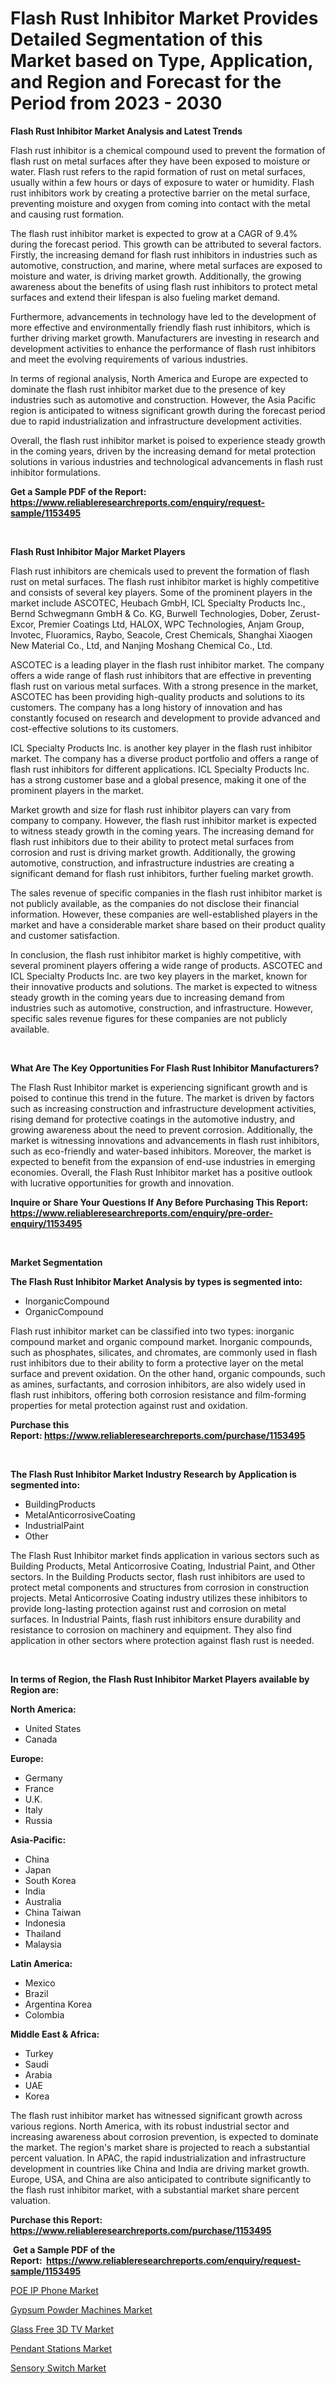 <p><h1>Flash Rust Inhibitor Market Provides Detailed Segmentation of this Market based on Type, Application, and Region and Forecast for the Period from 2023 - 2030</h1></p><p><strong>Flash Rust Inhibitor Market Analysis and Latest Trends</strong></p>
<p><p>Flash rust inhibitor is a chemical compound used to prevent the formation of flash rust on metal surfaces after they have been exposed to moisture or water. Flash rust refers to the rapid formation of rust on metal surfaces, usually within a few hours or days of exposure to water or humidity. Flash rust inhibitors work by creating a protective barrier on the metal surface, preventing moisture and oxygen from coming into contact with the metal and causing rust formation.</p><p>The flash rust inhibitor market is expected to grow at a CAGR of 9.4% during the forecast period. This growth can be attributed to several factors. Firstly, the increasing demand for flash rust inhibitors in industries such as automotive, construction, and marine, where metal surfaces are exposed to moisture and water, is driving market growth. Additionally, the growing awareness about the benefits of using flash rust inhibitors to protect metal surfaces and extend their lifespan is also fueling market demand.</p><p>Furthermore, advancements in technology have led to the development of more effective and environmentally friendly flash rust inhibitors, which is further driving market growth. Manufacturers are investing in research and development activities to enhance the performance of flash rust inhibitors and meet the evolving requirements of various industries.</p><p>In terms of regional analysis, North America and Europe are expected to dominate the flash rust inhibitor market due to the presence of key industries such as automotive and construction. However, the Asia Pacific region is anticipated to witness significant growth during the forecast period due to rapid industrialization and infrastructure development activities.</p><p>Overall, the flash rust inhibitor market is poised to experience steady growth in the coming years, driven by the increasing demand for metal protection solutions in various industries and technological advancements in flash rust inhibitor formulations.</p></p>
<p><strong>Get a Sample PDF of the Report:&nbsp; <a href="https://www.reliableresearchreports.com/enquiry/request-sample/1153495">https://www.reliableresearchreports.com/enquiry/request-sample/1153495</a></strong></p>
<p>&nbsp;</p>
<p><strong>Flash Rust Inhibitor Major Market Players</strong></p>
<p><p>Flash rust inhibitors are chemicals used to prevent the formation of flash rust on metal surfaces. The flash rust inhibitor market is highly competitive and consists of several key players. Some of the prominent players in the market include ASCOTEC, Heubach GmbH, ICL Specialty Products Inc., Bernd Schwegmann GmbH & Co. KG, Burwell Technologies, Dober, Zerust-Excor, Premier Coatings Ltd, HALOX, WPC Technologies, Anjam Group, Invotec, Fluoramics, Raybo, Seacole, Crest Chemicals, Shanghai Xiaogen New Material Co., Ltd, and Nanjing Moshang Chemical Co., Ltd.</p><p>ASCOTEC is a leading player in the flash rust inhibitor market. The company offers a wide range of flash rust inhibitors that are effective in preventing flash rust on various metal surfaces. With a strong presence in the market, ASCOTEC has been providing high-quality products and solutions to its customers. The company has a long history of innovation and has constantly focused on research and development to provide advanced and cost-effective solutions to its customers.</p><p>ICL Specialty Products Inc. is another key player in the flash rust inhibitor market. The company has a diverse product portfolio and offers a range of flash rust inhibitors for different applications. ICL Specialty Products Inc. has a strong customer base and a global presence, making it one of the prominent players in the market.</p><p>Market growth and size for flash rust inhibitor players can vary from company to company. However, the flash rust inhibitor market is expected to witness steady growth in the coming years. The increasing demand for flash rust inhibitors due to their ability to protect metal surfaces from corrosion and rust is driving market growth. Additionally, the growing automotive, construction, and infrastructure industries are creating a significant demand for flash rust inhibitors, further fueling market growth.</p><p>The sales revenue of specific companies in the flash rust inhibitor market is not publicly available, as the companies do not disclose their financial information. However, these companies are well-established players in the market and have a considerable market share based on their product quality and customer satisfaction.</p><p>In conclusion, the flash rust inhibitor market is highly competitive, with several prominent players offering a wide range of products. ASCOTEC and ICL Specialty Products Inc. are two key players in the market, known for their innovative products and solutions. The market is expected to witness steady growth in the coming years due to increasing demand from industries such as automotive, construction, and infrastructure. However, specific sales revenue figures for these companies are not publicly available.</p></p>
<p>&nbsp;</p>
<p><strong>What Are The Key Opportunities For Flash Rust Inhibitor Manufacturers?</strong></p>
<p><p>The Flash Rust Inhibitor market is experiencing significant growth and is poised to continue this trend in the future. The market is driven by factors such as increasing construction and infrastructure development activities, rising demand for protective coatings in the automotive industry, and growing awareness about the need to prevent corrosion. Additionally, the market is witnessing innovations and advancements in flash rust inhibitors, such as eco-friendly and water-based inhibitors. Moreover, the market is expected to benefit from the expansion of end-use industries in emerging economies. Overall, the Flash Rust Inhibitor market has a positive outlook with lucrative opportunities for growth and innovation.</p></p>
<p><strong>Inquire or Share Your Questions If Any Before Purchasing This Report: <a href="https://www.reliableresearchreports.com/enquiry/pre-order-enquiry/1153495">https://www.reliableresearchreports.com/enquiry/pre-order-enquiry/1153495</a></strong></p>
<p>&nbsp;</p>
<p><strong>Market Segmentation</strong></p>
<p><strong>The Flash Rust Inhibitor Market Analysis by types is segmented into:</strong></p>
<p><ul><li>InorganicCompound</li><li>OrganicCompound</li></ul></p>
<p><p>Flash rust inhibitor market can be classified into two types: inorganic compound market and organic compound market. Inorganic compounds, such as phosphates, silicates, and chromates, are commonly used in flash rust inhibitors due to their ability to form a protective layer on the metal surface and prevent oxidation. On the other hand, organic compounds, such as amines, surfactants, and corrosion inhibitors, are also widely used in flash rust inhibitors, offering both corrosion resistance and film-forming properties for metal protection against rust and oxidation.</p></p>
<p><strong>Purchase this Report:&nbsp;<a href="https://www.reliableresearchreports.com/purchase/1153495">https://www.reliableresearchreports.com/purchase/1153495</a></strong></p>
<p>&nbsp;</p>
<p><strong>The Flash Rust Inhibitor Market Industry Research by Application is segmented into:</strong></p>
<p><ul><li>BuildingProducts</li><li>MetalAnticorrosiveCoating</li><li>IndustrialPaint</li><li>Other</li></ul></p>
<p><p>The Flash Rust Inhibitor market finds application in various sectors such as Building Products, Metal Anticorrosive Coating, Industrial Paint, and Other sectors. In the Building Products sector, flash rust inhibitors are used to protect metal components and structures from corrosion in construction projects. Metal Anticorrosive Coating industry utilizes these inhibitors to provide long-lasting protection against rust and corrosion on metal surfaces. In Industrial Paints, flash rust inhibitors ensure durability and resistance to corrosion on machinery and equipment. They also find application in other sectors where protection against flash rust is needed.</p></p>
<p>&nbsp;</p>
<p><strong>In terms of Region, the Flash Rust Inhibitor Market Players available by Region are:</strong></p>
<p>
    <p> <strong> North America: </strong>
        <ul>
            <li>United States</li>
            <li>Canada</li>
        </ul>
        </p> 
    <p> <strong> Europe: </strong>
        <ul>
            <li>Germany</li>
            <li>France</li>
            <li>U.K.</li>
            <li>Italy</li>
            <li>Russia</li>
        </ul>
        </p> 
    <p> <strong> Asia-Pacific: </strong>
        <ul>
            <li>China</li>
            <li>Japan</li>
            <li>South Korea</li>
            <li>India</li>
            <li>Australia</li>
            <li>China Taiwan</li>
            <li>Indonesia</li>
            <li>Thailand</li>
            <li>Malaysia</li>
        </ul>
        </p> 
    <p> <strong> Latin America: </strong>
        <ul>
            <li>Mexico</li>
            <li>Brazil</li>
            <li>Argentina Korea</li>
            <li>Colombia</li>
        </ul>
        </p> 
    <p> <strong> Middle East & Africa: </strong>
        <ul>
            <li>Turkey</li>
            <li>Saudi</li>
            <li>Arabia</li>
            <li>UAE</li>
            <li>Korea</li>
        </ul>
    </p>
    </p>
<p><p>The flash rust inhibitor market has witnessed significant growth across various regions. North America, with its robust industrial sector and increasing awareness about corrosion prevention, is expected to dominate the market. The region's market share is projected to reach a substantial percent valuation. In APAC, the rapid industrialization and infrastructure development in countries like China and India are driving market growth. Europe, USA, and China are also anticipated to contribute significantly to the flash rust inhibitor market, with a substantial market share percent valuation.</p></p>
<p><strong>Purchase this Report: <a href="https://www.reliableresearchreports.com/purchase/1153495">https://www.reliableresearchreports.com/purchase/1153495</a></strong></p>
<p>&nbsp;<strong>Get a Sample PDF of the Report:&nbsp;&nbsp;<a href="https://www.reliableresearchreports.com/enquiry/request-sample/1153495">https://www.reliableresearchreports.com/enquiry/request-sample/1153495</a></strong></p>
<p><strong></strong></p>
<p><p><a href="https://medium.com/@winonaboehm2023/poe-ip-phone-market-furnishes-information-on-market-share-market-trends-and-market-growth-797fdfc5cbad">POE IP Phone Market</a></p><p><a href="https://medium.com/@bobbyrobinson56/gypsum-powder-machines-market-size-cagr-trends-2024-2030-75044cbda8b5">Gypsum Powder Machines Market</a></p><p><a href="https://medium.com/@amandagarza17/glass-free-3d-tv-market-exploring-market-share-market-trends-and-future-growth-7109fec8b7b8">Glass Free 3D TV Market</a></p><p><a href="https://medium.com/@dennisoliver07/pendant-stations-market-the-key-to-successful-business-strategy-forecast-till-2030-af3940b6c6cc">Pendant Stations Market</a></p><p><a href="https://medium.com/@vincentalvarez1980/sensory-switch-market-trends-forecast-and-competitive-analysis-to-2030-3ae53348e5e1">Sensory Switch Market</a></p></p>